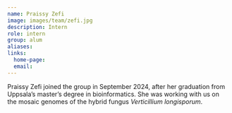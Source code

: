 ```yaml
---
name: Praissy Zefi
image: images/team/zefi.jpg
description: Intern
role: intern
group: alum
aliases:
links:
  home-page:
  email:
---
```


Praissy Zefi joined the group in September 2024, after her graduation from Uppsala’s master’s degree in bioinformatics. She was working with us on the mosaic genomes of the hybrid fungus _Verticillium longisporum_.